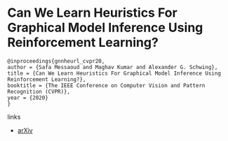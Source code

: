 # Can We Learn Heuristics For Graphical Model Inference Using Reinforcement Learning?

```
@inproceedings{gnnheurl_cvpr20,
author = {Safa Messaoud and Maghav Kumar and Alexander G. Schwing},
title = {Can We Learn Heuristics For Graphical Model Inference Using Reinforcement Learning?},
booktitle = {The IEEE Conference on Computer Vision and Pattern Recognition (CVPR)},
year = {2020}
}
```

links
- [arXiv](https://arxiv.org/abs/2005.01508)
